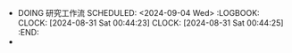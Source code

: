 - DOING 研究工作流
  SCHEDULED: <2024-09-04 Wed>
  :LOGBOOK:
  CLOCK: [2024-08-31 Sat 00:44:23]
  CLOCK: [2024-08-31 Sat 00:44:25]
  :END:
-